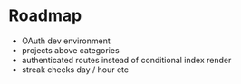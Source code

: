 # Roadmap

- OAuth dev environment
- projects above categories
- authenticated routes instead of conditional index render
- streak checks day / hour etc
